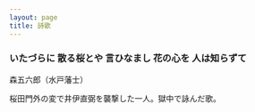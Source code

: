 ```yaml
---
layout: page
title: 詩歌
---
```


### いたづらに 散る桜とや 言ひなまし 花の心を 人は知らずて

森五六郎（水戸藩士）

桜田門外の変で井伊直弼を襲撃した一人。獄中で詠んだ歌。
